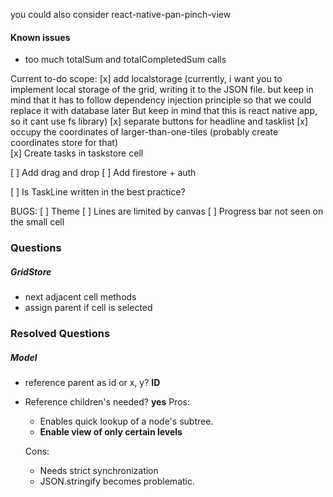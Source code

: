 you could also consider react-native-pan-pinch-view

#### Known issues

- too much totalSum and totalCompletedSum calls

Current to-do scope:
[x] add localstorage (currently, i want you to implement local storage of the grid, writing it to the JSON file. but keep in mind that it has to follow dependency injection principle so that we could replace it with database later
But keep in mind that this is react native app, so it cant use fs library)
[x] separate buttons for headline and tasklist
[x] occupy the coordinates of larger-than-one-tiles (probably create coordinates store for that)  
[x] Create tasks in taskstore cell

[ ] Add drag and drop
[ ] Add firestore + auth

[ ] Is TaskLine written in the best practice?

BUGS:
[ ] Theme
[ ] Lines are limited by canvas
[ ] Progress bar not seen on the small cell

### Questions

##### GridStore

- next adjacent cell methods
- assign parent if cell is selected

### Resolved Questions

##### Model

- reference parent as id or x, y? **ID**
- Reference children's needed? **yes**
  Pros:

  - Enables quick lookup of a node's subtree.
  - **Enable view of only certain levels**

  Cons:

  - Needs strict synchronization
  - JSON.stringify becomes problematic.
